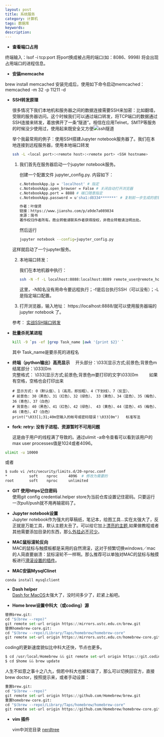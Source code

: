 ```yaml
---
layout: post
title: 系统服务
category: 计算机
tags: 数据库
keywords: 
description: 
---
```



+ **查看端口占用**       

终端输入：lsof -i tcp:port 将port换成被占用的端口(如：8086、9998)
将会出现占用端口的进程信息。


+ **安装memcache**      

brew install memcached 
安装完成后，使用如下命令启动memcached：
memcached -m 32 -p 11211 -d      

* **SSH转发原理**

  很多情况下我们本地机和服务器之间的数据连接需要SSH来加密：比如翻墙，受限的服务器访问。这个时候我们可以通过端口转发，将TCP端口的数据通过SSH连接来转发，着放佛开了一条“隧道”。相信在应用Telnet，SMTP等服务的时候没少使用过，使用起来既安全又方便![ssh隧道](https://raw.githubusercontent.com/anxingle/anxingle.github.io/master/public/img/cs/20170803/ssh.jpg)

  举个我最常用的例子：使用SSH搭建Jupyter notebook服务器了。我们在本地连接到远程服务器，使用本地端口转发

  ```bash
  ssh -L <local port>:<remote host>:<remote port> <SSH hostname>
  ```

  1. 我们首先在服务器启动一个jupyter notebook服务。

     创建一个配置文件 jupyter_config.py. 内容如下：

     ```bash
     c.NotebookApp.ip = 'localhost' # 指定
     c.NotebookApp.open_browser = False # 关闭自动打开浏览器
     c.NotebookApp.port = 8888 # 端口随意指定
     c.NotebookApp.password = u'sha1:d8334*******' # 复制前一步生成的密钥

     作者：叶俊贤
     链接：https://www.jianshu.com/p/a9de7a089834
     來源：简书
     著作权归作者所有。商业转载请联系作者获得授权，非商业转载请注明出处。
     ```

     然后运行

     ```bash
     jupyter notebook --config=jupyter_config.py
     ```

  这样就启动了一个jupyter服务。

  2. 本地端口转发：

     我们在本地机器中执行：

     ```bash
     ssh -N -f -L localhost:8888:localhost:8889 remote_user@remote_host
     ```

     这里，-N知名没有用命令要远程执行；-f是后台执行SSH（可以没有）；-L是指定端口配置。

  3. 打开浏览器，输入地址： https://localhost:8888/就可以使用服务器端的jupyter notebook 了。

  参考： [实战SSH端口转发](https://www.ibm.com/developerworks/cn/linux/l-cn-sshforward/)
  
+ **批量杀死某进程**

     ```bash
     kill -9 `ps -ef |grep Task_name |awk '{print $2}' `
     ```
     其中 Task_name是要杀死的进程名
     
+ **终端（python输出）高亮显示**
    　开头部分：\033[显示方式;前景色;背景色m 
结尾部分：\033[0m     
完整格式： \033[显示方式;前景色;背景色m要打印的文字\033[0m  　　 如果有空格，空格也会打印出来
     
     ```
     # 显示方式: 0（默认值）、1（高亮，即加粗）、4（下划线）、7（反显）、
     # 前景色: 30（黑色）、31（红色）、32（绿色）、 33（黄色）、34（蓝色）、35（梅色）、36（青色）、37（白色）
     # 背景色: 40（黑色）、41（红色）、42（绿色）、 43（黄色）、44（蓝色）、45（梅色）、46（青色）、47（白色）
     print("\033[1;31;40m您输入的帐号或密码错误！\033[0m")   标准写法   
     ```
     
     
     
+ **fork: retry: 没有子进程、资源暂时不可用问题**

  这是由于用户的线程满了导致的。通过ulimit -a命令查看可以看到该用户的max user processes值是1024或者4096。
```bash
ulimit -u 10000
```
或者
```bash
$ sudo vi /etc/security/limits.d/20-nproc.conf
*          soft    nproc     4096  # 修改为需要的
root       soft    nproc     unlimited
```

+ **GIT 使用https记住密码**      
  使用git config credential.helper store为当前仓库设置记住密码。只要运行一次pull/push就不用再输密码了。   

+ **Jupyter notebook设置**        
  Jupyter notebook作为强大的草稿纸，笔记本，绘图工具...实在太强大了，反正就是万能工具，默认主题太丑了。可以给它加上[漂亮的主题](https://github.com/dunovank/jupyter-themes),如果做教程或者其他需要添加目录的东西，那么[外挂必不可少](https://github.com/ipython-contrib/jupyter_contrib_nbextensions)。       
  
+ **MAC鼠标滚轮反向**        
  MAC的鼠标与触摸板都是采用的自然滑滚，这对于频繁切换windows／mac的人简直要崩溃：鼠标滚轮不一样啊。那么推荐可以单独对MAC的鼠标与触摸板进行[滑滚设置的插件](https://github.com/pilotmoon/Scroll-Reverser)。    
  
+ **MAC安装MysqlClinet**
  
```
conda install mysqlclient
```

+ **Dash helper**        
  [Dash for MacOS](https://kapeli.com/dash)太强大了，没时间多少了，赶紧上船吧。     
  
+ **Home brew设置中科大（或coding）源**        
```python
替换brew.git:
cd "$(brew --repo)"
git remote set-url origin https://mirrors.ustc.edu.cn/brew.git
替换homebrew-core.git:
cd "$(brew --repo)/Library/Taps/homebrew/homebrew-core"
git remote set-url origin https://mirrors.ustc.edu.cn/homebrew-core.git
```
coding的更新速度貌似比中科大还快，节点也更多。
```python
$ cd /usr/local/Homebrew && git remote set-url origin https://git.coding.net/homebrew/homebrew.git
$ cd $home && brew update
```
人生不如意之事十之八九，倘若中科大也被和谐了，那么可以切换回官方，直接brew doctor，按照提示来，或者手动设置：     
```python
重置brew.git:
cd "$(brew --repo)"
git remote set-url origin https://github.com/Homebrew/brew.git
重置homebrew-core.git:
cd "$(brew --repo)/Library/Taps/homebrew/homebrew-core"
git remote set-url origin https://github.com/Homebrew/homebrew-core.git
```

+ **vim 插件**

  vim中浏览目录 [nerdtree](https://github.com/scrooloose/nerdtree) 